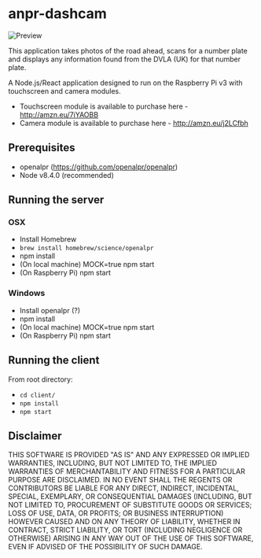 # anpr-dashcam

![Preview](https://github.com/kslat3r/anpr-dashcam/raw/master/example.png)

This application takes photos of the road ahead, scans for a number plate and displays any information found from the DVLA (UK) for that number plate.

A Node.js/React application designed to run on the Raspberry Pi v3 with touchscreen and camera modules.

* Touchscreen module is available to purchase here - http://amzn.eu/7iYAOBB
* Camera module is available to purchase here - http://amzn.eu/j2LCfbh

## Prerequisites

* openalpr (https://github.com/openalpr/openalpr)
* Node v8.4.0 (recommended)

## Running the server

### OSX

* Install Homebrew
* `brew install homebrew/science/openalpr`
* npm install
* (On local machine) MOCK=true npm start
* (On Raspberry Pi) npm start

### Windows

* Install openalpr (?)
* npm install
* (On local machine) MOCK=true npm start
* (On Raspberry Pi) npm start

## Running the client

From root directory:

* `cd client/`
* `npm install`
* `npm start`

## Disclaimer

THIS SOFTWARE IS PROVIDED "AS IS" AND ANY EXPRESSED OR IMPLIED WARRANTIES, INCLUDING, BUT NOT LIMITED TO, THE IMPLIED WARRANTIES OF MERCHANTABILITY AND FITNESS FOR A PARTICULAR PURPOSE ARE DISCLAIMED. IN NO EVENT SHALL THE REGENTS OR CONTRIBUTORS BE LIABLE FOR ANY DIRECT, INDIRECT, INCIDENTAL, SPECIAL, EXEMPLARY, OR CONSEQUENTIAL DAMAGES (INCLUDING, BUT NOT LIMITED TO, PROCUREMENT OF SUBSTITUTE GOODS OR SERVICES; LOSS OF USE, DATA, OR PROFITS; OR BUSINESS INTERRUPTION)
HOWEVER CAUSED AND ON ANY THEORY OF LIABILITY, WHETHER IN CONTRACT, STRICT LIABILITY, OR TORT (INCLUDING NEGLIGENCE OR OTHERWISE) ARISING IN ANY WAY OUT OF THE USE OF THIS SOFTWARE, EVEN IF ADVISED OF THE POSSIBILITY OF SUCH DAMAGE.
